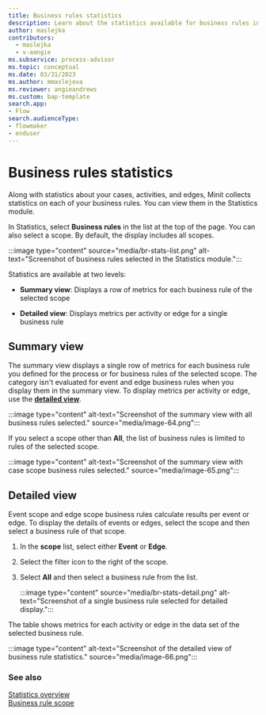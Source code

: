 ```yaml
---
title: Business rules statistics
description: Learn about the statistics available for business rules in minit.
author: maslejka
contributors:
  - maslejka
  - v-aangie
ms.subservice: process-advisor
ms.topic: conceptual
ms.date: 03/31/2023
ms.author: mmaslejova
ms.reviewer: angieandrews
ms.custom: bap-template
search.app:
- Flow
search.audienceType:
- flowmaker
- enduser
---
```


# Business rules statistics

Along with statistics about your cases, activities, and edges, Minit collects statistics on each of your business rules. You can view them in the Statistics module.

In Statistics, select **Business rules** in the list at the top of the page. You can also select a scope. By default, the display includes all scopes.

:::image type="content" source="media/br-stats-list.png" alt-text="Screenshot of business rules selected in the Statistics module.":::

Statistics are available at two levels:

- **Summary view**: Displays a row of metrics for each business rule of the selected scope

- **Detailed view**: Displays metrics per activity or edge for a single business rule

## Summary view

The summary view displays a single row of metrics for each business rule you defined for the process or for business rules of the selected scope. The category isn't evaluated for event and edge business rules when you display them in the summary view. To display metrics per activity or edge, use the [**detailed view**](#detailed-view).

:::image type="content" alt-text="Screenshot of the summary view with all business rules selected." source="media/image-64.png":::

If you select a scope other than **All**, the list of business rules is limited to rules of the selected scope.

:::image type="content" alt-text="Screenshot of the summary view with case scope business rules selected." source="media/image-65.png":::

## Detailed view

Event scope and edge scope business rules calculate results per event or edge. To display the details of events or edges, select the scope and then select a business rule of that scope.

1. In the **scope** list, select either **Event** or **Edge**.
1. Select the filter icon to the right of the scope.
1. Select **All** and then select a business rule from the list.

    :::image type="content" source="media/br-stats-detail.png" alt-text="Screenshot of a single business rule selected for detailed display.":::

The table shows metrics for each activity or edge in the data set of the selected business rule.

:::image type="content" alt-text="Screenshot of the detailed view of business rule statistics." source="media/image-66.png":::

### See also

[Statistics overview](statistics.md)  
[Business rule scope](business-rule-scope.md)
